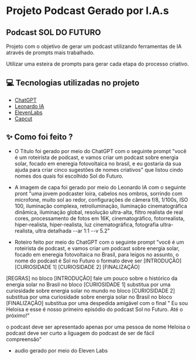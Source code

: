 # Projeto Podcast Gerado por I.A.s 

## Podcast SOL DO FUTURO


Projeto com o objetivo de gerar um podcast utilizando ferramentas de IA através de prompts mais trabalhado.

Utilizar uma esteira de prompts para gerar cada etapa do processo criativo.

## 💻 Tecnologias utilizadas no projeto

- [ChatGPT](https://chat.openai.com/) 
- [Leonardo IA](https://leonardo.ai/)
- [ElevenLabs](https://beta.elevenlabs.io/)
- [Capcut](https://www.capcut.com/pt-br/)

## ✨ Como foi feito ?

- O Título foi gerado por meio do ChatGPT com o seguinte prompt "você é um roteirista de podcast, e vamos criar um
podcast sobre energia solar, focado em eneregia fotovoltaica no brasil, e eu gostaria
da sua ajuda para criar cinco sugestões de nomes criativos" que listou cindo nomes dos quais foi escolhido Sol do Futuro.

- A imagem de capa foi gerado por meio do Leonardo IA com o seguinte pront "uma jovem podcaster loira, cabelos nos ombros, sorrindo com microfone, muito sol ao redor, configurações de câmera f/8, 1/100s, 
ISO 100, iluminação complexa, retroiluminação, iluminação cinematográfica dinâmica, iluminação global, resolução ultra-alta, 
filtro realista de real cores, processamento de fotos em 16K, cinematográfico, fotorrealista, hiper-realista, 
hiper-realista, luz cinematográfica, fotografia ultra-realista, ultra detalhada --ar 1:1 --v 5.2"

- Roteiro feito por meio do ChatGPT com o seguinte prompt "você é um roteirista de podcast, e vamos criar um
podcast sobre energia solar, focado em eneregia fotovoltaica no Brasil, para leigos no assunto, o nome do podcast é Sol no Futuro
o formato deve ser 
[INTRODUÇÃO]
[CURIOSIDADE 1]
[CURIOSIDADE 2]
[FINALIZAÇÃO]

[REGRAS]
no bloco [INTRODUÇÃO] fale um pouco sobre o histórico da energia solar no Brasil
no bloco [CURIOSIDADE 1] substitua por uma curiosidade sobre energia solar no mundo
no bloco [CURIOSIDADE 2] substitua por uma curiosidade sobre energia solar no Brasil
no bloco [FINALIZAÇÃO] substitua por uma despedida amigável com o final " Eu sou Heloisa e esse é nosso primeiro episódio do podcast Sol no Futuro. Até o próximo!"

o podcast deve ser apresentado apenas por uma pessoa de nome Heloisa
o podcast deve ser curto
a liguagem do podcast de ser de fácil compreensão"

- audio gerado por meio do Eleven Labs



